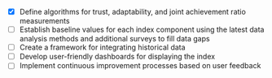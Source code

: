 - [x] Define algorithms for trust, adaptability, and joint achievement ratio measurements
- [ ] Establish baseline values for each index component using the latest data analysis methods and additional surveys to fill data gaps
- [ ] Create a framework for integrating historical data
- [ ] Develop user-friendly dashboards for displaying the index
- [ ] Implement continuous improvement processes based on user feedback